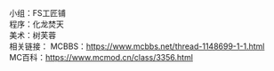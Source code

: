 小组：FS工匠铺  
程序：化龙焚天  
美术：树芙蓉  
相关链接： 
  MCBBS：https://www.mcbbs.net/thread-1148699-1-1.html  
  MC百科：https://www.mcmod.cn/class/3356.html  
